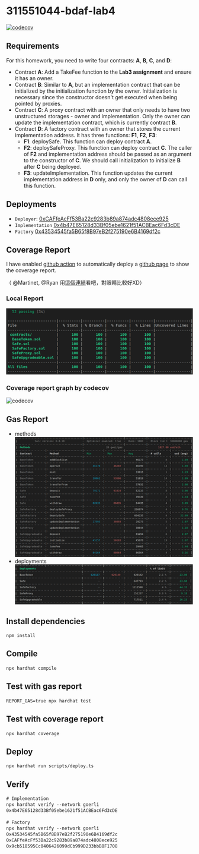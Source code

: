 # 311551044-bdaf-lab4

[![codecov](https://codecov.io/gh/alan890104/311551044-bdaf-lab4/branch/main/graph/badge.svg?token=OFZT532TFG)](https://codecov.io/gh/alan890104/311551044-bdaf-lab4)

## Requirements

For this homework, you need to write four contracts: **A**, **B**, **C**, and **D**:

- Contract **A**: Add a TakeFee function to the **Lab3 assignment** and ensure it has an owner.
- Contract **B**: Similar to **A**, but an implementation contract that can be initialized by the initialization function by the owner. Initialization is necessary since the constructor doesn't get executed when being pointed by proxies.
- Contract **C**: A proxy contract with an owner that only needs to have two unstructured storages - owner and implementation. Only the owner can update the implementation contract, which is currently contract **B**.
- Contract **D**: A factory contract with an owner that stores the current implementation address. It has three functions: **F1**, **F2**, **F3**:
  - **F1**: deploySafe. This function can deploy contract **A**.
  - **F2**: deploySafeProxy. This function can deploy contract **C**. The caller of **F2** and implementation address should be passed as an argument to the constructor of **C**. We should call initialization to initialize **B** after **C** being deployed.
  - **F3**: updateImplementation. This function updates the current implementation address in **D** only, and only the owner of **D** can call this function.

## Deployments

- `Deployer`: [0xCAFfeAcFf53Ba22c9283b89a874adc4808ece925](https://goerli.etherscan.io/address/0xCAFfeAcFf53Ba22c9283b89a874adc4808ece925)
- `Implementation` [0x4b47E65128d33Bf05ebe1621f51ACBEac6Fd3cDE](https://goerli.etherscan.io/address/0x4b47E65128d33Bf05ebe1621f51ACBEac6Fd3cDE)
- `Factory` [0x43534545fa5B65f8B97eB2f275190e6B4169df2c](https://goerli.etherscan.io/address/0x43534545fa5B65f8B97eB2f275190e6B4169df2c)

## Coverage Report

I have enabled [github action](https://github.com/alan890104/311551044-bdaf-lab4/actions) to automatically deploy a [github page](https://alan890104.github.io/311551044-bdaf-lab4/) to show the coverage report.

（ @Martinet, @Ryan 用[這個連結](https://alan890104.github.io/311551044-bdaf-lab4/)看吧，對眼睛比較好XD）

### Local Report

![local_coverage](image/coverage.png)

### Coverage report graph by codecov

![codecov](https://codecov.io/gh/alan890104/311551044-bdaf-lab4/branch/main/graphs/tree.svg?token=OFZT532TFG)

## Gas Report

- methods
    ![gas methods](image/gas_methods.png)
- deployments
    ![gas deployments](image/gas_deployments.png)

## Install dependencies

```shell
npm install
```

## Compile

```shell
npx hardhat compile
```

## Test with gas report

```shell
REPORT_GAS=true npx hardhat test
```

## Test with coverage report

```shell
npx hardhat coverage
```

## Deploy

```shell
npx hardhat run scripts/deploy.ts
```

## Verify

```shell
# Implementation
npx hardhat verify --network goerli 0x4b47E65128d33Bf05ebe1621f51ACBEac6Fd3cDE

# Factory
npx hardhat verify --network goerli 0x43534545fa5B65f8B97eB2f275190e6B4169df2c 0xCAFfeAcFf53Ba22c9283b89a874adc4808ece925 0x9cb518595Cc0406426099dCb999D233bbB8F1708
```
